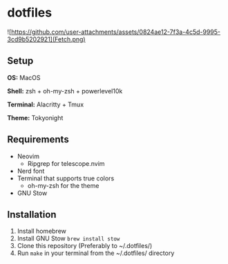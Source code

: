 # dotfiles

![https://github.com/user-attachments/assets/0824ae12-7f3a-4c5d-9995-3cd9b5202921](Fetch.png)

## Setup

**OS:** MacOS

**Shell:** zsh + oh-my-zsh + powerlevel10k

**Terminal:** Alacritty + Tmux

**Theme:** Tokyonight

## Requirements

- Neovim
  - Ripgrep for telescope.nvim
- Nerd font
- Terminal that supports true colors
  - oh-my-zsh for the theme
- GNU Stow

## Installation

1. Install homebrew
2. Install GNU Stow `brew install stow`
3. Clone this repository (Preferably to ~/.dotfiles/)
4. Run `make` in your terminal from the ~/.dotfiles/ directory
